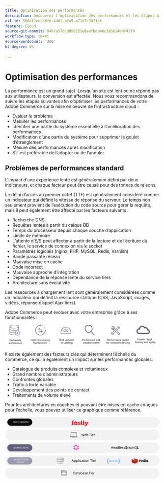 ```yaml
---
title: Optimisation des performances
description: Découvrez l’optimisation des performances et les étapes à suivre pour passer en revue les performances de votre mise en oeuvre Adobe Commerce.
exl-id: 506ef2cc-c6fd-4401-afa5-a71e7b9871e6
feature: Cloud
source-git-commit: 94d7a57dcd006251e8eefbdb4ec3a5e140bf43f9
workflow-type: tm+mt
source-wordcount: '306'
ht-degree: 0%

---
```


# Optimisation des performances

La performance est un grand sujet. Lorsqu’un site est lent ou ne répond pas aux utilisateurs, la conversion est affectée. Nous vous recommandons de suivre les étapes suivantes afin d’optimiser les performances de votre Adobe Commerce sur la mise en oeuvre de l’infrastructure cloud :

- Évaluer le problème
- Mesurer les performances
- Identifier une partie du système essentielle à l’amélioration des performances
- Modification d’une partie du système pour supprimer le goulot d’étranglement
- Mesure des performances après modification
- S’il est préférable de l’adopter ou de l’annuler

## Problèmes de performances standard

L&#39;impact d&#39;une expérience lente est généralement défini par deux indicateurs, et chaque facteur peut être causé pour des tonnes de raisons.

Le délai d’accès au premier octet (TTF) est généralement considéré comme un indicateur qui définit la vitesse de réponse du serveur. Le temps non seulement provient de l’exécution du code source pour gérer la requête, mais il peut également être affecté par les facteurs suivants :

- Recherche DNS
- Requêtes lentes à partir du calque DB
- Temps du processeur depuis chaque couche d’application
- Limite de mémoire
- L’attente d’E/S peut affecter à partir de la lecture et de l’écriture du fichier, le service de connexion via le socket
- Paramètres logiciels (nginx, PHP, MySQL, Redis, Varnish)
- Bande passante réseau
- Mauvaise mise en cache
- Code incorrect
- Mauvaise approche d’intégration
- Dépendance de la réponse lente du service tiers
- Architecture sans évolutivité

Les ressources à chargement lent sont généralement considérées comme un indicateur qui définit la ressource statique (CSS, JavaScript, images, vidéos, réponse d’appel Ajax tiers).

Adobe Commerce peut évoluer avec votre entreprise grâce à ses fonctionnalités :

![Diagramme présentant les fonctionnalités évolutives d’Adobe Commerce](../../../assets/playbooks/scalable-capabilities.svg)

Il existe également des facteurs clés qui déterminent l’échelle du commerce, ce qui a également un impact sur les performances globales.

- Catalogue de produits complexe et volumineux
- Grand nombre d’administrateurs
- Confrontes globales
- Trafic à forte variable
- Développement des points de contact
- Traitements de volume élevé

Pour les architectures en couches et pouvant être mises en cache conçues pour l’échelle, vous pouvez utiliser ce graphique comme référence.

![Diagramme montrant comment utiliser l’API GraphQL d’Adobe Commerce dans une architecture pouvant être mise en cache](../../../assets/playbooks/cacheable-architecture.svg)
